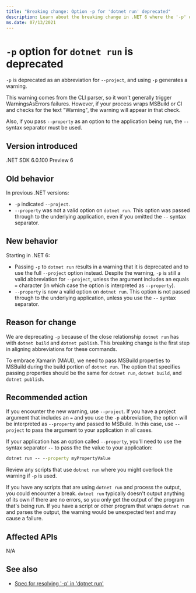```yaml
---
title: "Breaking change: Option -p for 'dotnet run' deprecated"
description: Learn about the breaking change in .NET 6 where the '-p' option is deprecated for 'dotnet run'.
ms.date: 07/13/2021
---
```

# `-p` option for `dotnet run` is deprecated

`-p` is deprecated as an abbreviation for `--project`, and using `-p` generates a warning.

This warning comes from the CLI parser, so it won't generally trigger WarningsAsErrors failures. However, if your process wraps MSBuild or CI and checks for the text "Warning", the warning will appear in that check.

Also, if you pass `--property` as an option to the application being run, the `--` syntax separator must be used.

## Version introduced

.NET SDK 6.0.100 Preview 6

## Old behavior

In previous .NET versions:

- `-p` indicated `--project`.
- `--property` was not a valid option on `dotnet run`. This option was passed through to the underlying application, even if you omitted the `--` syntax separator.

## New behavior

Starting in .NET 6:

- Passing `-p` to `dotnet run` results in a warning that it is deprecated and to use the full `--project` option instead. Despite the warning, `-p` is still a valid abbreviation for `--project`, unless the argument includes an equals `=` character (in which case the option is interpreted as `--property`).
- `--property` is now a valid option on `dotnet run`. This option is not passed through to the underlying application, unless you use the `--` syntax separator.

## Reason for change

We are deprecating `-p` because of the close relationship `dotnet run` has with `dotnet build` and `dotnet publish`. This breaking change is the first step in aligning abbreviations for these commands.

To embrace Xamarin (MAUI), we need to pass MSBuild properties to MSBuild during the build portion of `dotnet run`. The option that specifies passing properties should be the same for `dotnet run`, `dotnet build`, and `dotnet publish`.

## Recommended action

If you encounter the new warning, use `--project`. If you have a project argument that includes an `=` and you use the `-p` abbreviation, the option will be interpreted as `--property` and passed to MSBuild. In this case, use `--project` to pass the argument to your application in all cases.

If your application has an option called `--property`, you'll need to use the syntax separator `--` to pass the the value to your application:

```cmd
dotnet run -- --property myPropertyValue
```

Review any scripts that use `dotnet run` where you might overlook the warning if `-p` is used.

If you have any scripts that are using `dotnet run` and process the output, you could encounter a break. `dotnet run` typically doesn't output anything of its own if there are no errors, so you only get the output of the program that's being run. If you have a script or other program that wraps `dotnet run` and parses the output, the warning would be unexpected text and may cause a failure.

## Affected APIs

N/A

## See also

- [Spec for resolving '-p' in 'dotnet run'](https://github.com/dotnet/designs/pull/229/files)

<!--

### Affected APIs

Not detectable via API analysis.

-->
